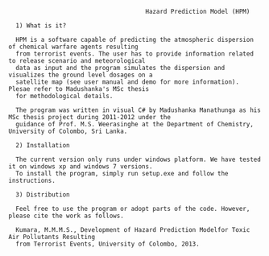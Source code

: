                                           Hazard Prediction Model (HPM)
      
      1) What is it?
      
      HPM is a software capable of predicting the atmospheric dispersion of chemical warfare agents resulting
      from terrorist events. The user has to provide information related to release scenario and meteorological
      data as input and the program simulates the dispersion and visualizes the ground level dosages on a 
      satellite map (see user manual and demo for more information). Plesae refer to Madushanka's MSc thesis 
      for methodological details.
      
      The program was written in visual C# by Madushanka Manathunga as his MSc thesis project during 2011-2012 under the 
      guidance of Prof. M.S. Weerasinghe at the Department of Chemistry, University of Colombo, Sri Lanka. 
      
      2) Installation
      
      The current version only runs under windows platform. We have tested it on windows xp and windows 7 versions.
      To install the program, simply run setup.exe and follow the instructions. 
      
      3) Distribution
      
      Feel free to use the program or adopt parts of the code. However, please cite the work as follows. 
      
      Kumara, M.M.M.S., Development of Hazard Prediction Modelfor Toxic Air Pollutants Resulting
      from Terrorist Events, University of Colombo, 2013.
      
      
